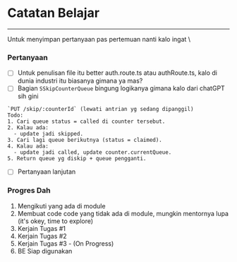 # Catatan Belajar

---

Untuk menyimpan pertanyaan pas pertemuan nanti kalo ingat \

### Pertanyaan

- [ ] Untuk penulisan file itu better auth.route.ts atau authRoute.ts, kalo di dunia industri itu biasanya gimana ya mas?
- [ ] Bagian `SSkipCounterQueue` bingung logikanya gimana kalo dari chatGPT sih gini
```
`PUT /skip/:counterId` (lewati antrian yg sedang dipanggil)
Todo:
1. Cari queue status = called di counter tersebut.
2. Kalau ada:
  - update jadi skipped.
3. Cari lagi queue berikutnya (status = claimed).
4. Kalau ada:
  - update jadi called, update counter.currentQueue.
5. Return queue yg diskip + queue pengganti.
```
- [ ] Pertanyaan lanjutan

### Progres Dah

1. Mengikuti yang ada di module
2. Membuat code code yang tidak ada di module, mungkin mentornya lupa (it's okey, time to explore)
3. Kerjain Tugas #1
4. Kerjain Tugas #2
5. Kerjain Tugas #3 - (On Progress)
6. BE Siap digunakan

